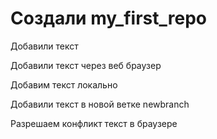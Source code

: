 ﻿# Создали my_first_repo

Добавили текст

Добавили текст через веб браузер

Добавим текст локально

Добавили текст в новой  ветке newbranch

Разрешаем конфликт текст в браузере
